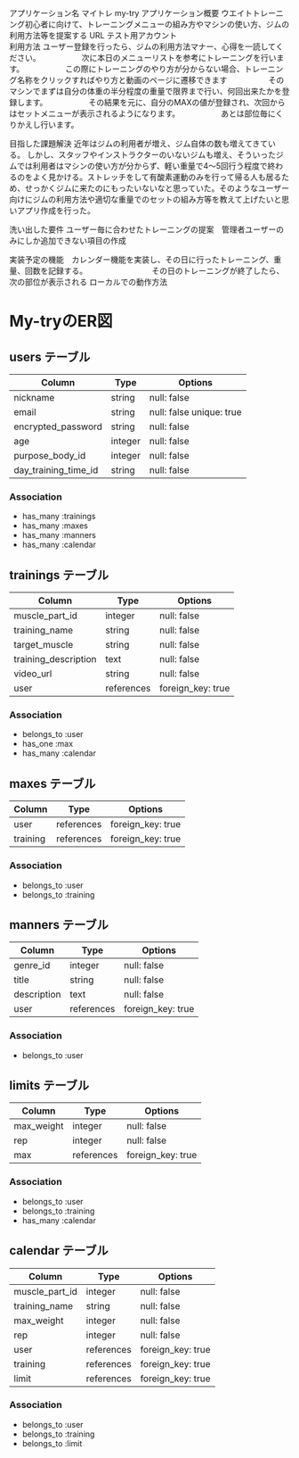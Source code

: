 アプリケーション名	マイトレ my-try
アプリケーション概要	ウエイトトレーニング初心者に向けて、トレーニングメニューの組み方やマシンの使い方、ジムの　　　　　　　　　　　利用方法等を提案する
URL	
テスト用アカウント	
利用方法	ユーザー登録を行ったら、ジムの利用方法マナー、心得を一読してください。
　　　　　次に本日のメニューリストを参考にトレーニングを行います。
　　　　　この際にトレーニングのやり方が分からない場合、トレーニング名称をクリックすればやり方と動画のページに遷移できます
　　　　　そのマシンでまずは自分の体重の半分程度の重量で限界まで行い、何回出来たかを登録します。
　　　　　その結果を元に、自分のMAXの値が登録され、次回からはセットメニューが表示されるようになります。
　　　　　あとは部位毎にくりかえし行います。

目指した課題解決	近年はジムの利用者が増え、ジム自体の数も増えてきている。
しかし、スタッフやインストラクターのいないジムも増え、そういったジムでは利用者はマシンの使い方が分からず、軽い重量で4〜5回行う程度で終わるのをよく見かける。ストレッチをして有酸素運動のみを行って帰る人も居るため、せっかくジムに来たのにもったいないなと思っていた。そのようなユーザー向けにジムの利用方法や適切な重量でのセットの組み方等を教えて上げたいと思いアプリ作成を行った。

洗い出した要件	ユーザー毎に合わせたトレーニングの提案　管理者ユーザーのみにしか追加できない項目の作成

実装予定の機能　カレンダー機能を実装し、その日に行ったトレーニング、重量、回数を記録する。
　　　　　　　　その日のトレーニングが終了したら、次の部位が表示される
ローカルでの動作方法


# My-tryのER図

## users テーブル

| Column                    | Type     | Options                  |
| ------------------------- | -------- | ------------------------ |
| nickname                  | string   | null: false              |
| email                     | string   | null: false unique: true |
| encrypted_password        | string   | null: false              |
| age                       | integer  | null: false              |
| purpose_body_id           | integer  | null: false              |
| day_training_time_id       | string   | null: false              |


### Association

- has_many :trainings
- has_many :maxes
- has_many :manners
- has_many :calendar


## trainings テーブル

| Column               | Type       | Options                  |
| -------------------- | ---------- | ------------------------ |
| muscle_part_id       | integer    | null: false              |
| training_name        | string     | null: false              |
| target_muscle        | string     | null: false              |
| training_description | text       | null: false              |
| video_url            | string     | null: false              |
| user                 | references | foreign_key: true        |


### Association

- belongs_to :user
- has_one :max
- has_many :calendar




## maxes テーブル

| Column             | Type       | Options                  |
| ------------------ | ---------- | ------------------------ |
| user               | references | foreign_key: true        |
| training           | references | foreign_key: true        |


### Association

- belongs_to :user
- belongs_to :training




## manners テーブル

| Column             | Type       | Options                  |
| ------------------ | ---------- | ------------------------ |
| genre_id           | integer    | null: false              |
| title              | string     | null: false              |
| description        | text       | null: false              |
| user               | references | foreign_key: true        |


### Association

- belongs_to :user

## limits テーブル

| Column             | Type       | Options                  |
| ------------------ | ---------- | ------------------------ |
| max_weight         | integer    | null: false              |
| rep                | integer    | null: false              |
| max                | references | foreign_key: true        |


### Association

- belongs_to :user
- belongs_to :training
- has_many :calendar

## calendar テーブル

| Column             | Type       | Options                  |
| ------------------ | ---------- | ------------------------ |
| muscle_part_id       | integer    | null: false            |
| training_name        | string     | null: false            |
| max_weight         | integer    | null: false              |
| rep                | integer    | null: false              |
| user               | references | foreign_key: true        |
| training               | references | foreign_key: true    |
| limit              | references | foreign_key: true        |


### Association

- belongs_to :user
- belongs_to :training
- belongs_to :limit